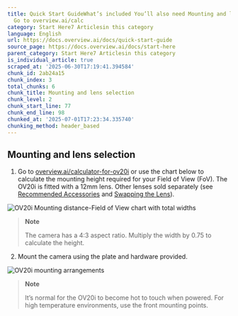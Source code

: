 ```yaml
---
title: Quick Start GuideWhat’s included You’ll also need Mounting and lens selection
  Go to overview.ai/calc
category: Start Here7 Articlesin this category
language: English
url: https://docs.overview.ai/docs/quick-start-guide
source_page: https://docs.overview.ai/docs/start-here
parent_category: Start Here7 Articlesin this category
is_individual_article: true
scraped_at: '2025-06-30T17:19:41.394584'
chunk_id: 2ab24a15
chunk_index: 3
total_chunks: 6
chunk_title: Mounting and lens selection
chunk_level: 2
chunk_start_line: 77
chunk_end_line: 98
chunked_at: '2025-07-01T17:23:34.335740'
chunking_method: header_based
---
```


## Mounting and lens selection

  1. Go to [overview.ai/calculator-for-ov20i](http://overview.ai/calculator-for-ov20i) or use the chart below to calculate the mounting height required for your Field of View \(FoV\). The OV20i is fitted with a 12mm lens. Other lenses sold separately \(see [Recommended Accessories](/docs/recommended-accessories) and [Swapping the Lens](https://docs.overview.ai/docs/mounting-and-mechanical#swapping-the-lens)\).

![OV20i Mounting distance-Field of View chart with total widths](https://cdn.document360.io/863daf20-40fe-49e9-9c91-e3c6cfba55d1/Images/Documentation/OV20i%20Mounting%20distance-Field%20of%20View%20chart%20with%20total%20widths.png)

> **Note**
> 
> The camera has a 4:3 aspect ratio. Multiply the width by 0.75 to calculate the height.

  2. Mount the camera using the plate and hardware provided.

![OV20i mounting arrangements](https://cdn.document360.io/863daf20-40fe-49e9-9c91-e3c6cfba55d1/Images/Documentation/OV20i%20mounting%20arrangements.png)

> **Note**
> 
> It’s normal for the OV20i to become hot to touch when powered. For high temperature environments, use the front mounting points.



